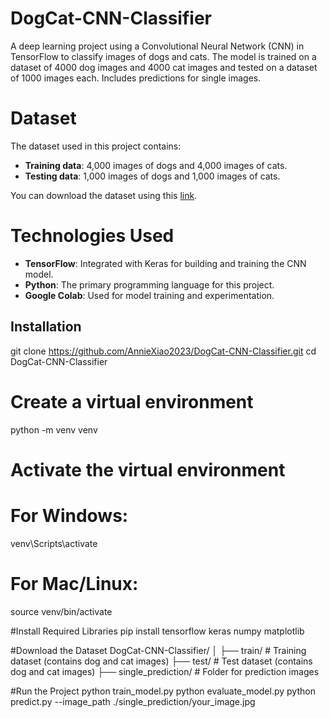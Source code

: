 # DogCat-CNN-Classifier
A deep learning project using a Convolutional Neural Network (CNN) in TensorFlow to classify images of dogs and cats. The model is trained on a dataset of 4000 dog images and 4000 cat images and tested on a dataset of 1000 images each. Includes predictions for single images.

# Dataset
The dataset used in this project contains:
- **Training data**: 4,000 images of dogs and 4,000 images of cats.
- **Testing data**: 1,000 images of dogs and 1,000 images of cats.

You can download the dataset using this [link](https://drive.google.com/drive/folders/1GmRyoiziQnQ_tqi6lULRbV2LNm0V06h7?dmr=1&ec=wgc-drive-hero-goto).

# Technologies Used
- **TensorFlow**: Integrated with Keras for building and training the CNN model.
- **Python**: The primary programming language for this project.
- **Google Colab**: Used for model training and experimentation.

## Installation
git clone https://github.com/AnnieXiao2023/DogCat-CNN-Classifier.git
cd DogCat-CNN-Classifier

# Create a virtual environment
python -m venv venv

# Activate the virtual environment
# For Windows:
venv\Scripts\activate
# For Mac/Linux:
source venv/bin/activate

#Install Required Libraries
pip install tensorflow keras numpy matplotlib

#Download the Dataset
DogCat-CNN-Classifier/
│
├── train/               # Training dataset (contains dog and cat images)
├── test/                # Test dataset (contains dog and cat images)
├── single_prediction/   # Folder for prediction images

#Run the Project
python train_model.py
python evaluate_model.py
python predict.py --image_path ./single_prediction/your_image.jpg

